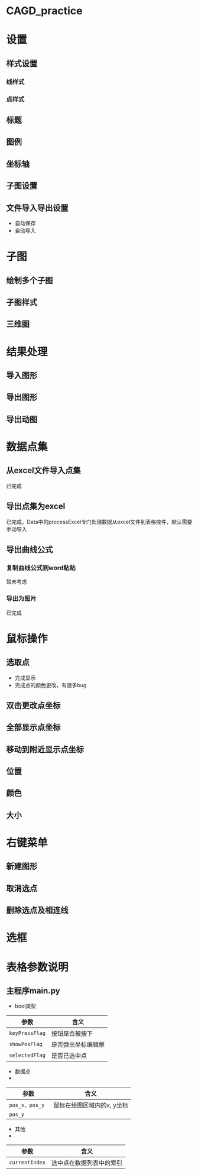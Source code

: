 # CAGD_practice
# 设置
## 样式设置
### 线样式
### 点样式
## 标题
## 图例
## 坐标轴
## 子图设置
## 文件导入导出设置
- 自动保存
- 自动导入

# 子图
## 绘制多个子图
## 子图样式
## 三维图
# 结果处理
## 导入图形
## 导出图形
## 导出动图
# 数据点集
## 从excel文件导入点集
已完成
## 导出点集为excel
已完成，Data中的processExcel专门处理数据从excel文件到表格控件，默认需要手动导入
## 导出曲线公式
### 复制曲线公式到word粘贴
暂未考虑
### 导出为图片
已完成
# 鼠标操作
## 选取点
- 完成显示
- 完成点的颜色更改，有很多bug
## 双击更改点坐标
## 全部显示点坐标
## 移动到附近显示点坐标

## 位置
## 颜色
## 大小
# 右键菜单
## 新建图形
## 取消选点
## 删除选点及相连线
# 选框
# 表格参数说明
## 主程序main.py
- bool类型

|参数|含义|
|---|---|
|```keyPressFlag```|按钮是否被按下|
|```showPosFlag``` |是否弹出坐标编辑框|
|```selectedFlag```|是否已选中点|

- 数据点
- 
|参数|含义|
|---|---|
|```pos_x，pos_y ```|鼠标在绘图区域内的x, y坐标|
|```pos_y```||



- 其他
- 
|参数|含义|
|---|---|
|```currentIndex```|选中点在数据列表中的索引|







